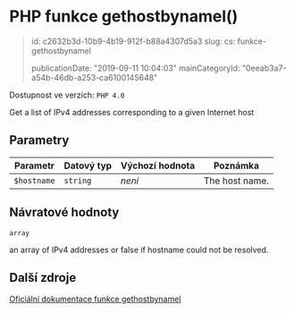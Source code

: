 PHP funkce gethostbynamel()
===========================

> id: c2632b3d-10b9-4b19-912f-b88a4307d5a3
> slug:
> 	cs: funkce-gethostbynamel
>
> publicationDate: "2019-09-11 10:04:03"
> mainCategoryId: "0eeab3a7-a54b-46db-a253-ca6100145648"

Dostupnost ve verzích: `PHP 4.0`

Get a list of IPv4 addresses corresponding to a given Internet host


Parametry
--------------

| Parametr | Datový typ | Výchozí hodnota | Poznámka |
|-----|-----|-----|-----|
| `$hostname` | `string` | *není* | The host name. |


Návratové hodnoty
----------------

`array`

an array of IPv4 addresses or false if
hostname could not be resolved.

Další zdroje
------------

[Oficiální dokumentace funkce gethostbynamel](https://www.php.net/manual/en/function.gethostbynamel.php)
